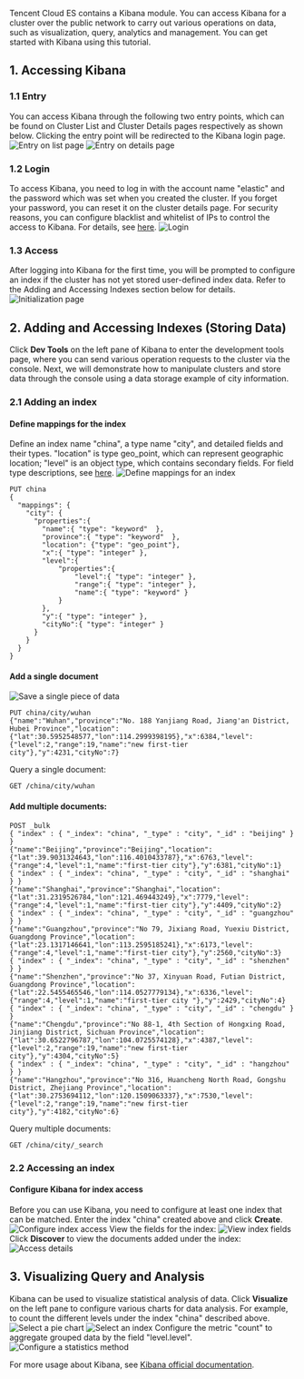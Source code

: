 Tencent Cloud ES contains a Kibana module. You can access Kibana for a cluster over the public network to carry out various operations on data, such as visualization, query, analytics and management. You can get started with Kibana using this tutorial.

## 1. Accessing Kibana

### 1.1 Entry
You can access Kibana through the following two entry points, which can be found on Cluster List and Cluster Details pages respectively as shown below. Clicking the entry point will be redirected to the Kibana login page.
![Entry on list page](https://main.qcloudimg.com/raw/3b4f196136668a1cdbe351d0ac655960.png)
![Entry on details page](https://main.qcloudimg.com/raw/168f91daf55dba8783c56d63ffdbb4e0.png)

### 1.2 Login
To access Kibana, you need to log in with the account name "elastic" and the password which was set when you created the cluster. If you forget your password, you can reset it on the cluster details page.
For security reasons, you can configure blacklist and whitelist of IPs to control the access to Kibana. For details, see [here](https://cloud.tencent.com/document/product/845/16992).
![Login](https://main.qcloudimg.com/raw/5d8060f7bcb64b39e3770c6008fb0861.png)

### 1.3 Access
After logging into Kibana for the first time, you will be prompted to configure an index if the cluster has not yet stored user-defined index data. Refer to the Adding and Accessing Indexes section below for details.
![Initialization page](https://main.qcloudimg.com/raw/0edfec77af83c8cbc65afe3c7a545ad0.png)

## 2. Adding and Accessing Indexes (Storing Data) 
Click **Dev Tools** on the left pane of Kibana to enter the development tools page, where you can send various operation requests to the cluster via the console. Next, we will demonstrate how to manipulate clusters and store data through the console using a data storage example of city information.

### 2.1 Adding an index

#### Define mappings for the index

Define an index name "china", a type name "city", and detailed fields and their types. "location" is type geo_point, which can represent geographic location; "level" is an object type, which contains secondary fields. For field type descriptions, see [here](https://www.elastic.co/guide/en/elasticsearch/reference/5.6/mapping-types.html).
![Define mappings for an index](https://main.qcloudimg.com/raw/82f3de324cc82b3673f0438afe6ddcb9.png)
```
PUT china
{
  "mappings": {
    "city": {
      "properties":{
        "name":{ "type": "keyword"  }, 
        "province":{ "type": "keyword"  }, 
        "location": {"type": "geo_point"},
        "x":{ "type": "integer" },
        "level":{
            "properties":{                
                "level":{ "type": "integer" },
                "range":{ "type": "integer" },
                "name":{ "type": "keyword" }
            }
        },
        "y":{ "type": "integer" },
        "cityNo":{ "type": "integer" } 
      }
    }
  }
}
```

#### Add a single document

![Save a single piece of data](https://main.qcloudimg.com/raw/1ca53899fe58347c285665d71160289b.png)
```
PUT china/city/wuhan 
{"name":"Wuhan","province":"No. 188 Yanjiang Road, Jiang'an District, Hubei Province","location":{"lat":30.5952548577,"lon":114.2999398195},"x":6384,"level":{"level":2,"range":19,"name":"new first-tier city"},"y":4231,"cityNo":7}
```

Query a single document:
```
GET /china/city/wuhan
```

#### Add multiple documents:

```
POST _bulk
{ "index" : { "_index": "china", "_type" : "city", "_id" : "beijing" } }
{"name":"Beijing","province":"Beijing","location":{"lat":39.9031324643,"lon":116.4010433787},"x":6763,"level":{"range":4,"level":1,"name":"first-tier city"},"y":6381,"cityNo":1}
{ "index" : { "_index": "china", "_type" : "city", "_id" : "shanghai" } }
{"name":"Shanghai","province":"Shanghai","location":{"lat":31.2319526784,"lon":121.469443249},"x":7779,"level":{"range":4,"level":1,"name":"first-tier city"},"y":4409,"cityNo":2}
{ "index" : { "_index": "china", "_type" : "city", "_id" : "guangzhou" } }
{"name":"Guangzhou","province":"No 79, Jixiang Road, Yuexiu District, Guangdong Province","location":{"lat":23.1317146641,"lon":113.2595185241},"x":6173,"level":{"range":4,"level":1,"name":"first-tier city"},"y":2560,"cityNo":3}
{ "index" : { "_index": "china", "_type" : "city", "_id" : "shenzhen" } }
{"name":"Shenzhen","province":"No 37, Xinyuan Road, Futian District, Guangdong Province","location":{"lat":22.5455465546,"lon":114.0527779134},"x":6336,"level":{"range":4,"level":1,"name":"first-tier city "},"y":2429,"cityNo":4}
{ "index" : { "_index": "china", "_type" : "city", "_id" : "chengdu" } }
{"name":"Chengdu","province":"No 88-1, 4th Section of Hongxing Road, Jinjiang District, Sichuan Province","location":{"lat":30.6522796787,"lon":104.0725574128},"x":4387,"level":{"level":2,"range":19,"name":"new first-tier city"},"y":4304,"cityNo":5}
{ "index" : { "_index": "china", "_type" : "city", "_id" : "hangzhou" } }
{"name":"Hangzhou","province":"No 316, Huancheng North Road, Gongshu District, Zhejiang Province","location":{"lat":30.2753694112,"lon":120.1509063337},"x":7530,"level":{"level":2,"range":19,"name":"new first-tier city"},"y":4182,"cityNo":6}
```

Query multiple documents:
```
GET /china/city/_search
```

### 2.2 Accessing an index

#### Configure Kibana for index access

Before you can use Kibana, you need to configure at least one index that can be matched. Enter the index "china" created above and click **Create**.
![Configure index access](https://main.qcloudimg.com/raw/5210fa2ce137edaaed20bf459d8dc3f7.png)
View the fields for the index:
![View index fields](https://main.qcloudimg.com/raw/0158dab743148ead2f1abcfaf7ce507b.png)
Click **Discover** to view the documents added under the index:
![Access details](https://main.qcloudimg.com/raw/d0f8b710d44d411f8938fd56c4f08c57.png)

## 3. Visualizing Query and Analysis

Kibana can be used to visualize statistical analysis of data. Click **Visualize** on the left pane to configure various charts for data analysis.
For example, to count the different levels under the index "china" described above.
![Select a pie chart](https://main.qcloudimg.com/raw/a3a51ce39e7c659e8193b0f4f6400c01.png)
![Select an index](https://main.qcloudimg.com/raw/809c96ac06c47620d2240d75a7cba2dd.png)
Configure the metric "count" to aggregate grouped data by the field "level.level".
![Configure a statistics method](https://main.qcloudimg.com/raw/393599fb4ab811b92149e162b365e52f.png)



For more usage about Kibana, see [Kibana official documentation](https://www.elastic.co/guide/en/kibana/5.6/getting-started.html).




